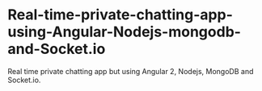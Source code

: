 # Real-time-private-chatting-app-using-Angular-Nodejs-mongodb-and-Socket.io
Real time private chatting app but using Angular 2, Nodejs, MongoDB and Socket.io.
